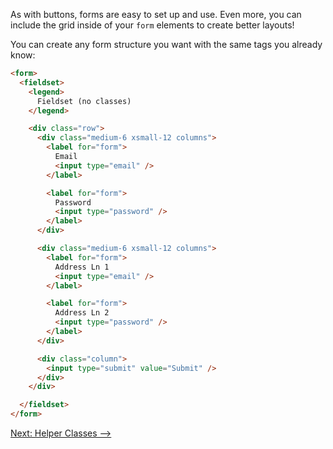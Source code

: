 As with buttons, forms are easy to set up and use. Even more, you can include the grid inside of your `form` elements to create better layouts!

You can create any form structure you want with the same tags you already know:

```html
<form>
  <fieldset>
    <legend>
      Fieldset (no classes)
    </legend>

    <div class="row">
      <div class="medium-6 xsmall-12 columns">
        <label for="form">
          Email
          <input type="email" />
        </label>

        <label for="form">
          Password
          <input type="password" />
        </label>
      </div>

      <div class="medium-6 xsmall-12 columns">
        <label for="form">
          Address Ln 1
          <input type="email" />
        </label>

        <label for="form">
          Address Ln 2
          <input type="password" />
        </label>
      </div>

      <div class="column">
        <input type="submit" value="Submit" />
      </div>
    </div>

  </fieldset>
</form>
```

[Next: Helper Classes ⟶](classes)